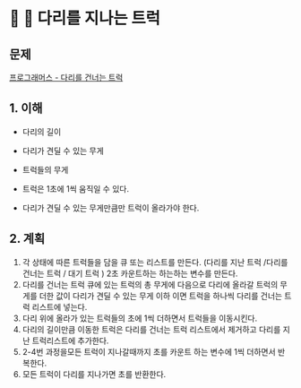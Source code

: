 # 🚛 🚚 다리를 지나는 트럭

## 문제

[프로그래머스 - 다리를 건너는 트럭](https://programmers.co.kr/learn/courses/30/lessons/42583)


## 1. 이해

- 다리의 길이

- 다리가 견딜 수 있는 무게

- 트럭들의 무게

- 트럭은 1초에 1씩 움직일 수 있다.

- 다리가 견딜 수 있는 무게만큼만 트럭이 올라가야 한다.

## 2. 계획

1. 각 상태에 따른 트럭들을 담을 큐 또는 리스트를 만든다. (다리를 지난 트럭 /다리를 건너는 트럭 / 대기 트럭 )
2초 카운트하는 하는하는 변수를 만든다.
3. 다리를 건너는 트럭 큐에 있는 트럭의 총 무게에 다음으로 다리에 올라갈 트럭의 무게를 더한 값이 다리가 견딜 수 있는 무게 이하 이면 트럭을 하나씩 다리를 건너는 트럭 리스트에 넣는다.
4. 다리 위에 올라가 있는 트럭들의 초에 1씩 더하면서 트럭들을 이동시킨다.
5. 다리의 길이만큼 이동한 트럭은 다리를 건너는 트럭 리스트에서 제거하고 다리를 지난 트럭리스트에 추가한다.
6. 2-4번 과정을모든 트럭이 지나갈때까지 초를 카운트 하는 변수에 1씩 더하면서 반복한다.
7. 모든 트럭이 다리를 지나가면 초를 반환한다.